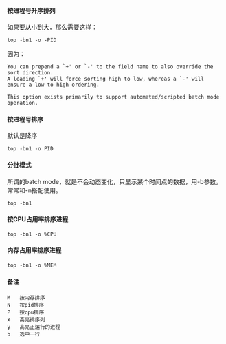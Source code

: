 #### 按进程号升序排列
如果要从小到大，那么需要这样：
```
top -bn1 -o -PID
```
因为：
```
You can prepend a `+' or `-' to the field name to also override the sort direction.
A leading `+' will force sorting high to low, whereas a `-' will ensure a low to high ordering.

This option exists primarily to support automated/scripted batch mode operation.
``` 
#### 按进程号排序
默认是降序
```
top -bn1 -o PID
```

#### 分批模式
所谓的batch mode，就是不会动态变化，只显示某个时间点的数据，用-b参数。常常和-n搭配使用。
```
top -bn1
```

#### 按CPU占用率排序进程
```
top -bn1 -o %CPU
```   

#### 内存占用率排序进程

```
top -bn1 -o %MEM
```
   
#### 备注
```
M	按内存排序
N	按pid排序
P	按cpu排序
x	高亮排序列
y	高亮正运行的进程
b	选中一行
```
